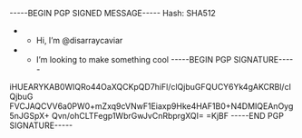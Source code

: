 -----BEGIN PGP SIGNED MESSAGE-----
Hash: SHA512

- - Hi, I’m @disarraycaviar
- - I’m looking to make something cool
-----BEGIN PGP SIGNATURE-----

iHUEARYKAB0WIQRo44OaXQCKpQD7hiFl/clQjbuGFQUCY6Yk4gAKCRBl/clQjbuG
FVCJAQCVV6a0PW0+mZxq9cVNwF1Eiaxp9Hke4HAF1B0+N4DMIQEAnOyg5nJGSpX+
Qvn/ohCLTFegp1WbrGwJvCnRbprgXQI=
=KjBF
-----END PGP SIGNATURE-----
